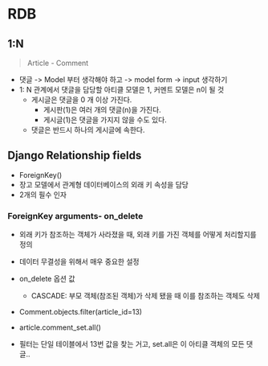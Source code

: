 
# RDB


## 1:N
>Article - Comment

- 댓글 -> Model 부터 생각해야 하고 -> model form -> input 생각하기
- 1: N 관계에서 댓글을 담당할 아티클 모델은 1, 커멘트 모델은 n이 될 것
	- 게시글은 댓글을 0 개 이상 가진다.
		- 게시판(1)은 여러 개의 댓글(n)을 가진다.
		- 게시글(1)은 댓글을 가지지 않을 수도 있다.
	- 댓글은 반드시 하나의 게시글에 속한다.

## Django Relationship fields

- ForeignKey()
- 장고 모델에서 관계형 데이터베이스의 외래 키 속성을 담당
- 2개의 필수 인자

### ForeignKey arguments- on_delete

- 외래 키가 참조하는 객체가 사라졌을 때, 외래 키를 가진 객체를 어떻게 처리할지를 정의
- 데이터 무결성을 위해서 매우 중요한 설정
- on_delete 옵션 값
	- CASCADE: 부모 객체(참조된 객체)가 삭제 됐을 때 이를 참조하는 객체도 삭제

- Comment.objects.filter(article_id=13)
- article.comment_set.all()
- 필터는 단일 테이블에서 13번 값을 찾는 거고, set.all은 이 아티클 객체의 모든 댓글..